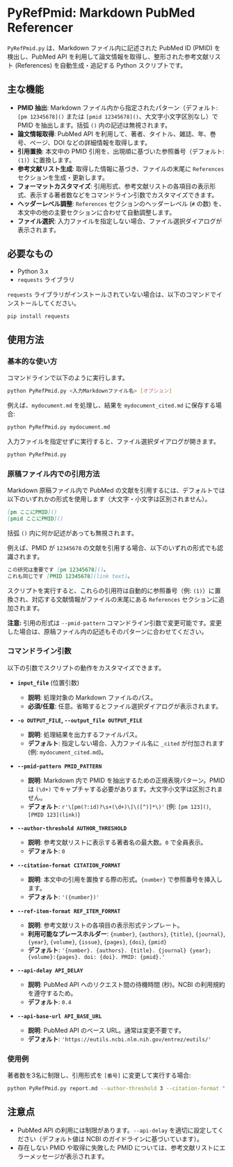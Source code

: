 # PyRefPmid: Markdown PubMed Referencer

`PyRefPmid.py` は、Markdown ファイル内に記述された PubMed ID (PMID) を検出し、PubMed API を利用して論文情報を取得し、整形された参考文献リスト (References) を自動生成・追記する Python スクリプトです。

## 主な機能

*   **PMID 抽出**: Markdown ファイル内から指定されたパターン（デフォルト: `[pm 12345678]()` または `[pmid 12345678]()`、大文字小文字区別なし）で PMID を抽出します。括弧 `()` 内の記述は無視されます。
*   **論文情報取得**: PubMed API を利用して、著者、タイトル、雑誌、年、巻号、ページ、DOI などの詳細情報を取得します。
*   **引用置換**: 本文中の PMID 引用を、出現順に基づいた参照番号（デフォルト: `(1)`）に置換します。
*   **参考文献リスト生成**: 取得した情報に基づき、ファイルの末尾に `References` セクションを生成・更新します。
*   **フォーマットカスタマイズ**: 引用形式、参考文献リストの各項目の表示形式、表示する著者数などをコマンドライン引数でカスタマイズできます。
*   **ヘッダーレベル調整**: `References` セクションのヘッダーレベル (`#` の数) を、本文中の他の主要セクションに合わせて自動調整します。
*   **ファイル選択**: 入力ファイルを指定しない場合、ファイル選択ダイアログが表示されます。

## 必要なもの

*   Python 3.x
*   `requests` ライブラリ

`requests` ライブラリがインストールされていない場合は、以下のコマンドでインストールしてください。

```bash
pip install requests
```

## 使用方法

### 基本的な使い方

コマンドラインで以下のように実行します。

```bash
python PyRefPmid.py <入力Markdownファイル名> [オプション]
```

例えば、`mydocument.md` を処理し、結果を `mydocument_cited.md` に保存する場合:

```bash
python PyRefPmid.py mydocument.md
```

入力ファイルを指定せずに実行すると、ファイル選択ダイアログが開きます。

```bash
python PyRefPmid.py
```

### 原稿ファイル内での引用方法

Markdown 原稿ファイル内で PubMed の文献を引用するには、デフォルトでは以下のいずれかの形式を使用します（大文字・小文字は区別されません）。

```markdown
[pm ここにPMID]()
[pmid ここにPMID]()
```

括弧 `()` 内に何か記述があっても無視されます。

例えば、PMID が `12345678` の文献を引用する場合、以下のいずれの形式でも認識されます。

```markdown
この研究は重要です [pm 12345678]()。
これも同じです [PMID 12345678](link text)。
```

スクリプトを実行すると、これらの引用符は自動的に参照番号（例: `(1)`）に置換され、対応する文献情報がファイルの末尾にある `References` セクションに追加されます。

**注意:** 引用の形式は `--pmid-pattern` コマンドライン引数で変更可能です。変更した場合は、原稿ファイル内の記述もそのパターンに合わせてください。

### コマンドライン引数

以下の引数でスクリプトの動作をカスタマイズできます。

*   **`input_file`** (位置引数)
    *   **説明**: 処理対象の Markdown ファイルのパス。
    *   **必須/任意**: 任意。省略するとファイル選択ダイアログが表示されます。

*   **`-o OUTPUT_FILE`, `--output_file OUTPUT_FILE`**
    *   **説明**: 処理結果を出力するファイルパス。
    *   **デフォルト**: 指定しない場合、入力ファイル名に `_cited` が付加されます (例: `mydocument_cited.md`)。

*   **`--pmid-pattern PMID_PATTERN`**
    *   **説明**: Markdown 内で PMID を抽出するための正規表現パターン。PMID は `(\d+)` でキャプチャする必要があります。大文字小文字は区別されません。
    *   **デフォルト**: `r'\[pm(?:id)?\s+(\d+)\]\([^)]*\)'` (例: `[pm 123]()`, `[PMID 123](link)`)

*   **`--author-threshold AUTHOR_THRESHOLD`**
    *   **説明**: 参考文献リストに表示する著者名の最大数。`0` で全員表示。
    *   **デフォルト**: `0`

*   **`--citation-format CITATION_FORMAT`**
    *   **説明**: 本文中の引用を置換する際の形式。`{number}` で参照番号を挿入します。
    *   **デフォルト**: `'({number})'`

*   **`--ref-item-format REF_ITEM_FORMAT`**
    *   **説明**: 参考文献リストの各項目の表示形式テンプレート。
    *   **利用可能なプレースホルダー**: `{number}`, `{authors}`, `{title}`, `{journal}`, `{year}`, `{volume}`, `{issue}`, `{pages}`, `{doi}`, `{pmid}`
    *   **デフォルト**: `'{number}. {authors}. {title}. {journal} {year};{volume}:{pages}. doi: {doi}. PMID: {pmid}.'`

*   **`--api-delay API_DELAY`**
    *   **説明**: PubMed API へのリクエスト間の待機時間 (秒)。NCBI の利用規約を遵守するため。
    *   **デフォルト**: `0.4`

*   **`--api-base-url API_BASE_URL`**
    *   **説明**: PubMed API のベース URL。通常は変更不要です。
    *   **デフォルト**: `'https://eutils.ncbi.nlm.nih.gov/entrez/eutils/'`

### 使用例

著者数を3名に制限し、引用形式を `[番号]` に変更して実行する場合:

```bash
python PyRefPmid.py report.md --author-threshold 3 --citation-format "[{number}]"
```

## 注意点

*   PubMed API の利用には制限があります。`--api-delay` を適切に設定してください（デフォルト値は NCBI のガイドラインに基づいています）。
*   存在しない PMID や取得に失敗した PMID については、参考文献リストにエラーメッセージが表示されます。
